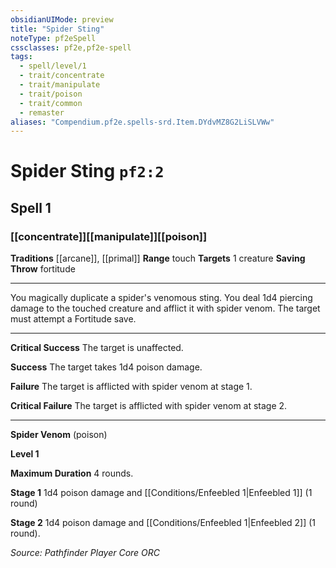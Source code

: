 ```yaml
---
obsidianUIMode: preview
title: "Spider Sting"
noteType: pf2eSpell
cssclasses: pf2e,pf2e-spell
tags:
  - spell/level/1
  - trait/concentrate
  - trait/manipulate
  - trait/poison
  - trait/common
  - remaster
aliases: "Compendium.pf2e.spells-srd.Item.DYdvMZ8G2LiSLVWw" 
---
```

# Spider Sting  `pf2:2`  
## Spell 1
### [[concentrate]][[manipulate]][[poison]]
**Traditions** [[arcane]], [[primal]]
**Range** touch
**Targets** 1 creature
**Saving Throw**  fortitude
* * * 
You magically duplicate a spider's venomous sting. You deal 1d4 piercing damage to the touched creature and afflict it with spider venom. The target must attempt a Fortitude save.

* * *

**Critical Success** The target is unaffected.

**Success** The target takes 1d4 poison damage.

**Failure** The target is afflicted with spider venom at stage 1.

**Critical Failure** The target is afflicted with spider venom at stage 2.

* * *

**Spider Venom** (poison)

**Level 1**

**Maximum Duration** 4 rounds.

**Stage 1** 1d4 poison damage and [[Conditions/Enfeebled 1|Enfeebled 1]] (1 round)

**Stage 2** 1d4 poison damage and [[Conditions/Enfeebled 1|Enfeebled 2]] (1 round).

*Source: Pathfinder Player Core*
*ORC*